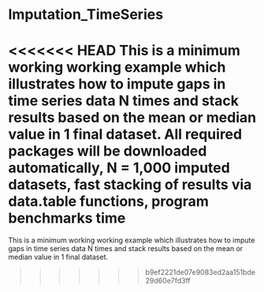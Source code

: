 # Imputation_TimeSeries
<<<<<<< HEAD
This is a minimum working working example which illustrates how to impute gaps in time series data N times and stack results based on the mean or median value in 1 final dataset. All required packages will be downloaded automatically, N = 1,000 imputed datasets, fast stacking of results via data.table functions, program benchmarks time 
=======
This is a minimum working working example which illustrates how to impute gaps in time series data N times and stack results based on the mean or median value in 1 final dataset.
>>>>>>> b9ef2221de07e9083ed2aa151bde29d60e7fd3ff
